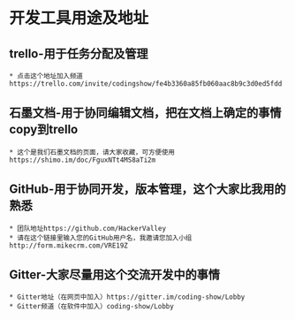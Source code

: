 # 开发工具用途及地址  
## trello-用于任务分配及管理  
	* 点击这个地址加入频道https://trello.com/invite/codingshow/fe4b3360a85fb060aac8b9c3d0ed5fdd  
## 石墨文档-用于协同编辑文档，把在文档上确定的事情copy到trello  
	* 这个是我们石墨文档的页面，请大家收藏，可方便使用https://shimo.im/doc/FguxNTt4MS8aTi2m  
## GitHub-用于协同开发，版本管理，这个大家比我用的熟悉  
	* 团队地址https://github.com/HackerValley  
	* 请在这个链接里输入您的GitHub用户名，我邀请您加入小组http://form.mikecrm.com/VRE19Z  
## Gitter-大家尽量用这个交流开发中的事情  
	* Gitter地址（在网页中加入）https://gitter.im/coding-show/Lobby  
	* Gitter频道（在软件中加入）coding-show/Lobby  

